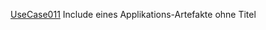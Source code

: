 [UseCase011](https://github.com/DomainDrivenArchitecture/ddaRequirement/blob/master/en/requirements/UseCase011.md)  Include eines Applikations-Artefakte ohne Titel